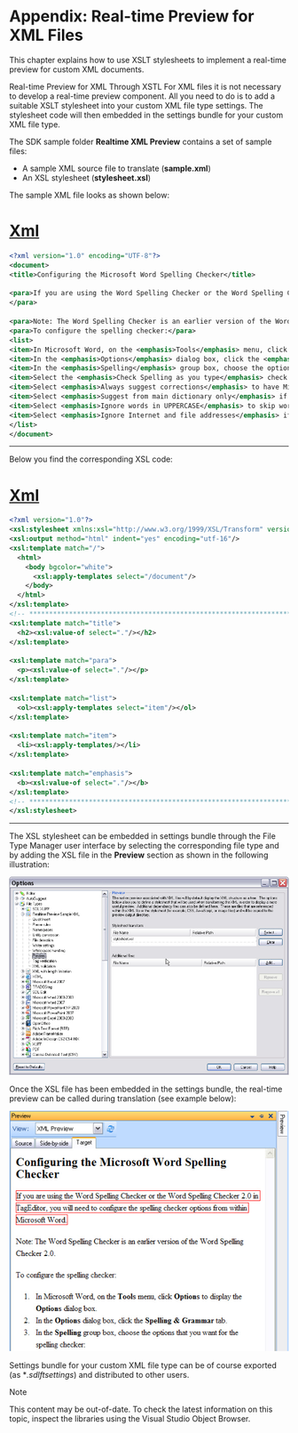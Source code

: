 Appendix: Real-time Preview for XML Files
===

This chapter explains how to use XSLT stylesheets to implement a real-time preview for custom XML documents.

Real-time Preview for XML Through XSTL
For XML files it is not necessary to develop a real-time preview component. All you need to do is to add a suitable XSLT stylesheet into your custom XML file type settings. The stylesheet code will then embedded in the settings bundle for your custom XML file type.

The SDK sample folder **Realtime XML Preview** contains a set of sample files:

* A sample XML source file to translate (**sample.xml**)
* An XSL stylesheet (**stylesheet.xsl**)

The sample XML file looks as shown below:

# [Xml](#tab/tabid-1)
```xml
<?xml version="1.0" encoding="UTF-8"?>
<document>
<title>Configuring the Microsoft Word Spelling Checker</title>

<para>If you are using the Word Spelling Checker or the Word Spelling Checker 2.0 in TagEditor, you will need to configure the spelling checker options from within Microsoft Word.
</para>

<para>Note: The Word Spelling Checker is an earlier version of the Word Spelling Checker 2.0.</para>
<para>To configure the spelling checker:</para>
<list>
<item>In Microsoft Word, on the <emphasis>Tools</emphasis> menu, click <emphasis>Options</emphasis> to display the <emphasis>Options</emphasis> dialog box.</item>
<item>In the <emphasis>Options</emphasis> dialog box, click the <emphasis>Spelling &amp; Grammar</emphasis> tab.</item>
<item>In the <emphasis>Spelling</emphasis> group box, choose the options that you want for the spelling checker:</item>
<item>Select the <emphasis>Check Spelling as you type</emphasis> check box for automatic correction of misspellings as you type.</item>
<item>Select <emphasis>Always suggest corrections</emphasis> to have Microsoft Word suggest corrections to misspellings.</item>
<item>Select <emphasis>Suggest from main dictionary only</emphasis> if you do not want Word to suggest spellings from any open <emphasis>Custom</emphasis> dictionaries.</item>
<item>Select <emphasis>Ignore words in UPPERCASE</emphasis> to skip words containing uppercase characters only, for example, acronyms.</item>
<item>Select <emphasis>Ignore Internet and file addresses</emphasis> if you do not want Word to check Internet addresses, file names or email addresses.</item>
</list>
</document>
```
***

Below you find the corresponding XSL code:

# [Xml](#tab/tabid-1)
```xml
<?xml version="1.0"?>
<xsl:stylesheet xmlns:xsl="http://www.w3.org/1999/XSL/Transform" version="1.0">
<xsl:output method="html" indent="yes" encoding="utf-16"/> 
<xsl:template match="/"> 
  <html>
    <body bgcolor="white">      
      <xsl:apply-templates select="/document"/>
    </body>
  </html>    
</xsl:template> 
<!-- ***********************************************************************-->
<xsl:template match="title">
  <h2><xsl:value-of select="."/></h2>
</xsl:template>

<xsl:template match="para">
  <p><xsl:value-of select="."/></p>
</xsl:template>

<xsl:template match="list">
  <ol><xsl:apply-templates select="item"/></ol>
</xsl:template>

<xsl:template match="item">
  <li><xsl:apply-templates/></li>
</xsl:template>

<xsl:template match="emphasis">
  <b><xsl:value-of select="."/></b>
</xsl:template>
<!-- ***********************************************************************-->
</xsl:stylesheet>
```
***

The XSL stylesheet can be embedded in settings bundle through the File Type Manager user interface by selecting the corresponding file type and by adding the XSL file in the **Preview** section as shown in the following illustration:

![add_stylesheet](images/add_stylesheet.jpg)

Once the XSL file has been embedded in the settings bundle, the real-time preview can be called during translation (see example below):

![XML_preview](images/XML_preview.jpg)

 Settings bundle for your custom XML file type can be of course exported (as **.sdlftsettings*) and distributed to other users.

 >[!NOTE]
>
> This content may be out-of-date. To check the latest information on this topic, inspect the libraries using the Visual Studio Object Browser.